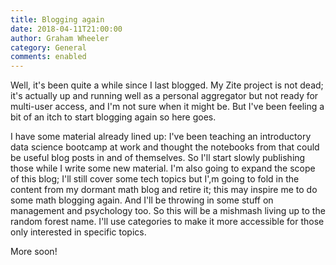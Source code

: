 ```yaml
---
title: Blogging again
date: 2018-04-11T21:00:00
author: Graham Wheeler
category: General
comments: enabled
---
```


Well, it's been quite a while since I last blogged. My Zite project is not dead; it's actually up and 
running well as a personal aggregator but not ready for multi-user access, and I'm not sure when it
might be. But I've been feeling a bit of an itch to start blogging again so here goes.

I have some material already lined up: I've been teaching an introductory data science bootcamp at
work and thought the notebooks from that could be useful blog posts in and of themselves. So I'll
start slowly publishing those while I write some new material. I'm also going to expand the scope 
of this blog; I'll still cover some tech topics but I',m going to fold in the content from my
dormant math blog and retire it; this may inspire me to do some math blogging again. And I'll be 
throwing in some stuff on management and psychology too. So this will be a mishmash living up to 
the random forest name. I'll use categories to make it more accessible for those only interested
in specific topics.

More soon!

